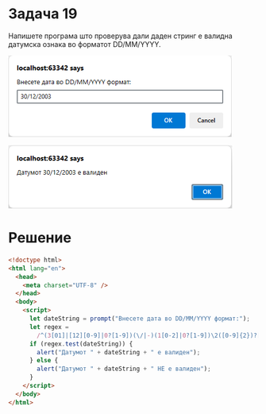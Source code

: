 # Задача 19

Напишете програма што проверува дали даден стринг е валидна датумска ознака во форматот DD/MM/YYYY.

![image](img/img.png)

![image](img/img_1.png)

# Решение

```html
<!doctype html>
<html lang="en">
  <head>
    <meta charset="UTF-8" />
  </head>
  <body>
    <script>
      let dateString = prompt("Внесете дата во DD/MM/YYYY формат:");
      let regex =
        /^(3[01]|[12][0-9]|0?[1-9])(\/|-)(1[0-2]|0?[1-9])\2([0-9]{2})?[0-9]{2}$/;
      if (regex.test(dateString)) {
        alert("Датумот " + dateString + " е валиден");
      } else {
        alert("Датумот " + dateString + " НЕ е валиден");
      }
    </script>
  </body>
</html>
```
